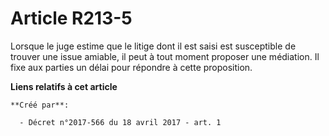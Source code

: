 # Article R213-5

Lorsque le juge estime que le litige dont il est saisi est susceptible de trouver une issue amiable, il peut à tout moment
proposer une médiation. Il fixe aux parties un délai pour répondre à cette proposition.

**Liens relatifs à cet article**

	**Créé par**:

	  - Décret n°2017-566 du 18 avril 2017 - art. 1
